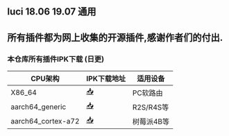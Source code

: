 ## luci 18.06 19.07 通用
## 所有插件都为网上收集的开源插件,感谢作者们的付出.

### 本仓库所有插件IPK下载 (日更)

| CPU架构           | IPK下载地址                                             | 适用设备                                 |
|----------------|-----------------------------------------------------|--------------------------------------|
| X86_64         | [📥](https://op.supes.top/packages/x86_64/)         |          PC软路由    |
| aarch64_generic    | [📥](https://op.supes.top/packages/aarch64_generic/)     |   R2S/R4S等        |
| aarch64_cortex-a72    | [📥](https://op.supes.top/packages/aarch64_cortex-a72/)     |  树莓派4B等           | 
